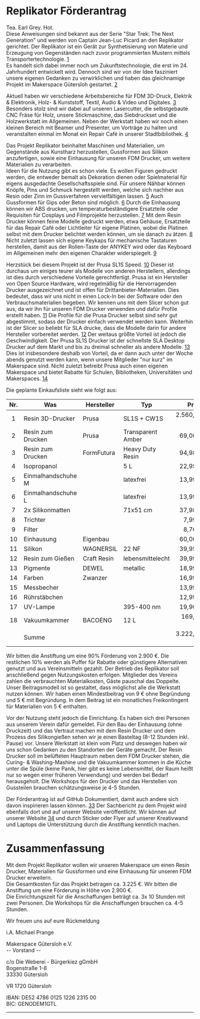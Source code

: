 # Replikator Förderantrag

Tea. Earl Grey. Hot.  
Diese Anweisungen sind bekannt aus der Serie "Star Trek: The Next Generation" und werden von Captain Jean-Luc Picard an den Replikator gerichtet. Der Replikator ist ein Gerät zur Synthetisierung von Materie und Erzeugung von Gegenständen nach zuvor programmierten Mustern mittels Transportertechnologie. [1]  
Es handelt sich dabei immer noch um Zukunftstechnologie, die erst im 24. Jahrhundert entwickelt wird. Dennoch sind wir von der Idee fasziniert unsere eigenen Gedanken zu verwirklichen und haben das gleichnamige Projekt im Makerspace Gütersloh gestartet. [2]

Aktuell haben wir verschiedene Arbeitsbereiche für FDM 3D-Druck, Elektrik & Elektronik, Holz- & Kunststoff, Textil, Audio & Video und Digitales. [3] Besonders stolz sind wir dabei auf unseren Lasercutter, die selbstgebaute CNC Fräse für Holz, unsere Stickmaschine, das Siebdruckset und die Holzwerkstatt im Allgemeinen. Neben der Werkstatt haben wir noch einen kleinen Bereich mit Beamer und Presenter, um Vorträge zu halten und veranstalten einmal im Monat ein Repair Café in unserer Stadtbibliothek. [4]

Das Projekt Replikator beinhaltet Maschinen und Materialien, um Gegenstände aus Kunstharz herzustellen, Gussformen aus Silikon anzufertigen, sowie eine Einhausung für unseren FDM Drucker, um weitere Materialien zu verarbeiten.  
Ideen für die Nutzung gibt es schon viele. Es wollen Figuren gedruckt werden, die entweder bemalt als Dekoration dienen oder Spielmaterial für eigens ausgedachte Gesellschaftsspiele sind. Für unsere Nähbar können Knöpfe, Pins und Schmuck hergestellt werden, welche sich nachher aus Resin oder Zinn im Gussverfahren vervielfältigen lassen. [5] Auch Gussformen für Gips oder Beton sind  möglich. [6] Durch die Einhausung können wir ABS drucken, um temperaturbeständigere Ersatzteile oder Requisiten für Cosplays und Filmprojekte herzustellen. [7] Mit dem Resin Drucker können feine Modelle gedruckt werden, etwa Gehäuse, Ersatzteile für das Repair Café oder Lichtleiter für eigene Platinen, wobei die Platinen selbst mit dem Drucker belichtet werden können, um sie danach zu ätzen. [8] Nicht zuletzt lassen sich eigene Keykaps für mechanische Tastaturen herstellen, damit aus der Rollen-Taste der ANYKEY wird oder das Keyboard im Allgemeinen mehr den eigenen Charakter widerspiegelt. [9]

Herzstück bei diesem Projekt ist der Prusa SL1S Speed. [10] Dieser ist durchaus um einiges teurer als Modelle von anderen Herstellern, allerdings ist dies durch verschiedene Vorteile gerechtfertigt. Prusa ist ein Hersteller von Open Source Hardware, wird regelmäßig für die Hervorragenden Drucker ausgezeichnet und ist offen für Drittanbieter-Materialien. Dies bedeutet, dass wir uns nicht in einen Lock-In bei der Software oder den Verbrauchsmaterialien begeben. Wir kennen uns mit dem Slicer schon gut aus, da wir ihn für unseren FDM Drucker verwenden und dafür Profile erstellt haben. [11] Die Profile für die Prusa Drucker selbst sind sehr gut abgestimmt, sodass der Drucker einfach verwendet werden kann. Weiterhin ist der Slicer so beliebt für SLA drucke, dass die Modelle darin für andere Hersteller vorbereitet werden. [12] Der weitaus größte Vorteil ist jedoch die Geschwindigkeit. Der Prusa SL1S Drucker ist der schnellste SLA Desktop Drucker auf dem Markt und bis zu dreimal schneller als andere Modelle. [13] Dies ist insbesondere deshalb von Vorteil, da er dann auch unter der Woche abends genutzt werden kann, wenn unsere Mitglieder "nur kurz" im Makerspace sind. Nicht zuletzt betreibt Prusa auch einen eigenen Makerspace und bietet Rabatte für Schulen, Bibliotheken, Universitäten und Makerspaces. [14]

Die geplante Einkaufsliste sieht wie folgt aus:

|  Nr.  | Was                | Hersteller  | Typ               |      Preis | Link |
| :---: | ------------------ | ----------- | ----------------- | ---------: | ---- |
|   1   | Resin 3D-Drucker   | Prusa       | SL1S + CW1S       | 2.560,00 € | [15] |
|   2   | Resin zum Drucken  | Prusa       | Transparent Amber |    69,00 € | [16] |
|   3   | Resin zum Drucken  | FormFutura  | Heavy Duty Resin  |    94,98 € | [17] |
|   4   | Isopropanol        |             | 5 L               |    22,95 € | [18] |
|   5   | Einmalhandschuhe M |             | latexfrei         |    13,99 € | [19] |
|   6   | Einmalhandschuhe L |             | latexfrei         |    13,99 € | [20] |
|   7   | 2x Silikonmatten   |             | 71x51 cm          |    37,98 € | [21] |
|   8   | Trichter           |             |                   |     7,99 € | [22] |
|   9   | Filter             |             |                   |     8,76 € | [23] |
|  10   | Einhausung         | Eigenbau    |                   |    60,00 € | [24] |
|  11   | Silikon            | WAGNERSIL   | 22 NF             |    39,95 € | [25] |
|  12   | Resin zum Gießen   | Craft Resin | lebensmittelecht  |    39,99 € | [26] |
|  13   | Pigmente           | DEWEL       | metallic          |    18,99 € | [27] |
|  14   | Farben             | Zwanzer     |                   |    16,99 € | [28] |
|  15   | Messbecher         |             |                   |    13,99 € | [29] |
|  16   | Rührstäbchen       |             |                   |    12,99 € | [30] |
|  17   | UV-Lampe           |             | 395-400 nm        |    19,90 € | [31] |
|  18   | Vakuumkammer       | BACOENG     | 12 L              |   169,99 € | [32] |
|       | Summe              |             |                   | 3.222,43 € |      |

Wir bitten die Anstiftung um eine 90% Förderung von 2.900 €. Die restlichen 10% werden als Puffer für Rabatte oder günstigere Alternativen genutzt und aus Vereinsmitteln gezahlt. Der Betrieb des Replikator soll anschließend gegen Nutzungskosten erfolgen. Mitglieder des Vereins zahlen die verbrauchten Materialkosten, Gäste pauschal das Doppelte. Unser Beitragsmodell ist so gestaltet, dass möglichst alle die Werkstatt nutzen können. Wir haben einen Mindestbeitrag von 9 € ohne Begründung und 5 € mit Begründung. In dem Beitrag ist ein monatliches Freikontingent für Materialien von 5 € enthalten.

Vor der Nutzung steht jedoch die Einrichtung. Es haben sich drei Personen aus unserem Verein dafür gemeldet. Für den Bau der Einhausung (ohne Druckzeit) und das Vertraut machen mit dem Resin Drucker und dem Prozess des Silikongießen sehen wir je einen Basteltag (8-12 Stunden inkl. Pause) vor. Unsere Werkstatt ist klein vom Platz und deswegen haben wir uns schon Gedanken zu den Standorten der Geräte gemacht. Der Resin Drucker soll im belüfteten Hauptraum neben dem FDM Drucker stehen, die Curing- & Washing-Mashine und die Vakuumkammer kommen in die Küche unter die Spüle (keine Panik, hier gibt es keine Lebensmittel, der Raum heißt nur so wegen einer früheren Verwendung) und werden bei Bedarf herausgeholt. Die Workshops für den Drucker und das Herstellen von Gussteilen brauchen schätzungsweise je 4-5 Stunden.

Der Förderantrag ist auf GitHub Dokumentiert, damit auch andere sich davon inspirieren lassen können. [33] Der Sachbericht zu dem Projekt wird ebenfalls dort und auf unserer Website veröffentlicht. Wir können auf unserer Website [34] und durch Sticker oder Flyer auf unserer Kreativwand und Laptops die Unterstützung durch die Anstiftung kenntlich machen.

# Zusammenfassung

Mit dem Projekt Replikator wollen wir unseren Makerspace um einen Resin Drucker, Materialien für Gussformen und eine Einhausung für unseren FDM Drucker erweitern.  
Die Gesamtkosten für das Projekt betragen ca. 3.225 €. Wir bitten die Anstiftung um eine Förderung in Höhe von 2.900 €.  
Die Einrichtungszeit für die Anschaffungen beträgt ca. 3x 10 Stunden mit zwei Personen. Die Workshops für die Anschaffungen brauchen ca. 4-5 Stunden.

Wir freuen uns auf eure Rückmeldung

i.A. Michael Prange 

Makerspace Gütersloh e.V.  
-- Vorstand --

c/o Die Weberei - Bürgerkiez gGmbH  
Bogenstraße 1-8  
33330 Gütersloh

VR 1720 Gütersloh

IBAN: DE52 4786 0125 1226 2315 00  
BIC: GENODEM1GTL

---

[1]: https://memory-alpha.fandom.com/de/wiki/Replikator
[2]: https://forum.makerspace-gt.de/t/replikator-anstiftung/701
[3]: https://forum.makerspace-gt.de/
[4]: https://www.reparatur-initiativen.de/makerspace-gt
[5]: https://www.youtube.com/watch?v=umtYcUdOv3U
[6]: https://forum.makerspace-gt.de/t/moosgummi-laserschneiden/634/42
[7]: https://www.youtube.com/watch?v=UdItcpxB7pQ
[8]: https://www.youtube.com/watch?v=RudStbSApdE
[9]: https://www.youtube.com/watch?v=FnYI8chEJ_w
[10]: https://www.youtube.com/watch?v=ot5sRPVE86U
[11]: https://github.com/prusa3d/PrusaSlicer/pull/4619
[12]: https://www.youtube.com/watch?v=q63Mip5HsyY
[13]: https://www.youtube.com/watch?v=mtojERR91Rw
[14]: https://www.prusa3d.com/de/page/preisangebot-anfordern_448/
[15]: https://www.prusa3d.com/de/produkt/original-prusa-sl1s-speed-3d-printer-cw1s-bundle
[16]: https://www.prusa3d.com/de/produkt/prusament-resin-tough-transparent-amber-1kg
[17]: https://www.formfutura.com/shop/product/eng-hduty-0500-engineering-sla-series-heavy-duty-resin-2806?category=473
[18]: https://www.ebay.de/itm/182729105545
[19]: https://smile.amazon.de/dp/B00X81MA0Q
[20]: https://smile.amazon.de/dp/B00X81M4FW
[21]: https://smile.amazon.de/dp/B09KV3SG8W
[22]: https://smile.amazon.de/dp/B07PWDWGJ7
[23]: https://smile.amazon.de/dp/B087TB19MS
[24]: https://www.prusaprinters.org/prints/17-original-prusa-i3-mk3-enclosure-ikea-lack-table-pr
[25]: https://smile.amazon.de/dp/B01703HDWW
[26]: https://smile.amazon.de/dp/B07PN68WXY
[27]: https://smile.amazon.de/dp/B07NV9SM18
[28]: https://smile.amazon.de/dp/B088STZWN7
[29]: https://smile.amazon.de/dp/B0948HLCNH
[30]: https://smile.amazon.de/dp/B094J2R1HR
[31]: https://www.ebay.de/itm/383173499784
[32]: https://smile.amazon.de/dp/B01HRHVXM2
[33]: https://github.com/makerspace-gt/replikator-fund
[34]: https://makerspace-gt.de/unterstuetzer/
